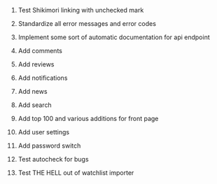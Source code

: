 1. Test Shikimori linking with unchecked mark

2. Standardize all error messages and error codes

3. Implement some sort of automatic documentation for api endpoint

4. Add comments

5. Add reviews

6. Add notifications

7. Add news

8. Add search

9. Add top 100 and various additions for front page

10. Add user settings

11. Add password switch

12. Test autocheck for bugs

13. Test THE HELL out of watchlist importer